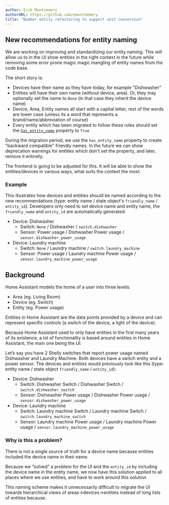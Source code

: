 ```yaml
---
author: Erik Montnemery
authorURL: https://github.com/emontnemery
title: "Number entity refactoring to support unit conversion"
---
```


## New recommendations for entity naming

We are working on improving and standardizing our entity naming. This will allow us to in the UI show entities in the right context in the future while removing some error prone magic magic mangling of entity names from the code base.

The short story is:

- Devices have their name as they have today, for example "Dishwasher"
- Entities will have their own name (without device, area). Or, they may optionally set the name to `None` (in that case they inherit the device name)
- Device, Area, Entity names all start with a capital letter, rest of the words are lower case (unless its a word that represents a brand/name/abbreviation of course)
- Every entity which has been migrated to follow these rules should set the [`has_entity_name`](https://developers.home-assistant.io/docs/core/entity#entity-naming) property to `True`

During the migration period, we use the `has_entity_name` property to create "backward compatible" friendly names. In the future we can show deprecation warnings for entities which don't set the property, and later, remove it entirelly.

The frontend is going to be adjusted for this. It will be able to show the entities/devices in various ways, what suits the context the most.

### Example

This illustrates how devices and entities should be named according to the new recommendations (type: entity name / state object's `friendly_name` / `entity_id`).
Developers only need to set device name and entity name, the `friendly_name` and `entity_id` are automatically generated.

- Device: Dishwasher
  - Switch: `None` / Dishwasher / `switch.dishwasher`
  - Sensor: Power usage / Dishwasher Power usage / `sensor.dishwasher_power_usage`
- Device: Laundry machine
  - Switch: `None` / Laundry machine / `switch.laundry_machine`
  - Sensor: Power usage / Laundry machine Power usage / `sensor.laundry_machine_power_usage`

## Background

Home Assistant models the home of a user into three levels:

- Area (eg. Living Room)
- Device (eg. Switch)
- Entity (eg. Power usage)

Entities in Home Assistant are the data points provided by a device and can represent specific controls (a switch of the device, a light of the device).

Because Home Assistant used to only have entities in the first many years of its existence, a lot of functionality is based around entities in Home Assistant, the main one being the UI.

Let’s say you have 2 Shelly switches that report power usage named Dishwasher and Laundry Machine. Both devices have a switch entity and a power sensor. The devices and entities would previously look like this (type: entity name / state object `friendly_name` / `entity_id`):

- Device: Dishwasher
  - Switch: Dishwasher Switch / Dishwasher Switch / `switch.dishwasher_switch`
  - Sensor: Dishwasher Power usage / Dishwasher Power usage / `sensor.dishwasher_power_usage`
- Device: Laundry machine
  - Switch: Laundry machine Switch / Laundry machine Switch / `switch.laundry_machine_switch`
  - Sensor: Laundry machine Power usage / Laundry machine Power usage / `sensor.laundry_machine_power_usage`

### Why is this a problem?

There is not a single source of truth for a device name because entities included the device name in their name.

Because we “solved” a problem for the UI and the `entity_id` by including the device name in the entity name, we now have this solution applied to all places where we use entities, and have to work around this solution

This naming scheme makes it unnecessarily difficult to migrate the UI towards hierarchical views of areas->devices->entities instead of long lists of entities because.
